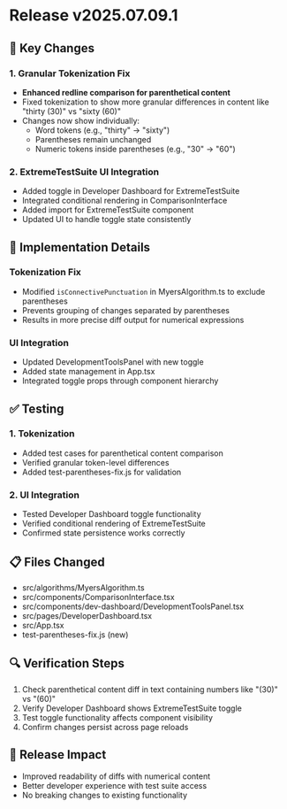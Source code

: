 # Release v2025.07.09.1

## 🎯 Key Changes

### 1. Granular Tokenization Fix
- **Enhanced redline comparison for parenthetical content**
- Fixed tokenization to show more granular differences in content like "thirty (30)" vs "sixty (60)"
- Changes now show individually:
  - Word tokens (e.g., "thirty" → "sixty")
  - Parentheses remain unchanged
  - Numeric tokens inside parentheses (e.g., "30" → "60")

### 2. ExtremeTestSuite UI Integration
- Added toggle in Developer Dashboard for ExtremeTestSuite
- Integrated conditional rendering in ComparisonInterface
- Added import for ExtremeTestSuite component
- Updated UI to handle toggle state consistently

## 🔧 Implementation Details

### Tokenization Fix
- Modified `isConnectivePunctuation` in MyersAlgorithm.ts to exclude parentheses
- Prevents grouping of changes separated by parentheses
- Results in more precise diff output for numerical expressions

### UI Integration
- Updated DevelopmentToolsPanel with new toggle
- Added state management in App.tsx
- Integrated toggle props through component hierarchy

## ✅ Testing

### 1. Tokenization
- Added test cases for parenthetical content comparison
- Verified granular token-level differences
- Added test-parentheses-fix.js for validation

### 2. UI Integration
- Tested Developer Dashboard toggle functionality
- Verified conditional rendering of ExtremeTestSuite
- Confirmed state persistence works correctly

## 📋 Files Changed
- src/algorithms/MyersAlgorithm.ts
- src/components/ComparisonInterface.tsx
- src/components/dev-dashboard/DevelopmentToolsPanel.tsx
- src/pages/DeveloperDashboard.tsx
- src/App.tsx
- test-parentheses-fix.js (new)

## 🔍 Verification Steps
1. Check parenthetical content diff in text containing numbers like "(30)" vs "(60)"
2. Verify Developer Dashboard shows ExtremeTestSuite toggle
3. Test toggle functionality affects component visibility
4. Confirm changes persist across page reloads

## 🚀 Release Impact
- Improved readability of diffs with numerical content
- Better developer experience with test suite access
- No breaking changes to existing functionality
